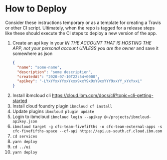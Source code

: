 # How to Deploy

Consider these instructions temporary or as a template for creating a Travis or other CI script. Ultimately, when the repo is tagged for a release steps like these should execute the CI steps to deploy a new version of the app.

1. Create an api key in your _IN THE ACCOUNT THAT IS HOSTING THE APP, not your personal account UNLESS you are the owner_ and save it somewhere as json
   ```json
   {
     "name": "some-name",
     "description": "some description",
     "createdAt": "2020-07-10T22:54+0000",
     "apikey": "-LYxYYxxYYxxYxxx9xxY9x9xY9xxYYY9xxYY_xYxYxxL"
   }
   ```
2. Install ibmcloud cli https://cloud.ibm.com/docs/cli?topic=cli-getting-started
3. Install cloud foundry plugin `ibmcloud cf install`
4. Update plugins `ibmcloud plugin update`
5. Login to ibmcloud `ibmcloud login --apikey @~/projects/ibmcloud-apikey.json`
6. `ibmcloud target -g cfc-team-fivefifths -o cfc-team-external-apps -s cfc-fivefifths-space --cf-api https://api.us-south.cf.cloud.ibm.com`
7. `cd services`
8. `yarn deploy`
9. `cd ../ui`
10. `yarn deploy`
